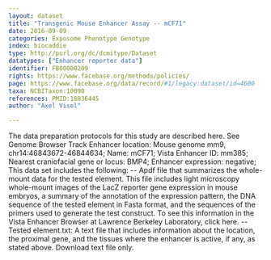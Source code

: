 ```yaml
---
layout: dataset  
title: "Transgenic Mouse Enhancer Assay -- mCF71"  
date: 2016-09-09  
categories: Exposome Phenotype Genotype  
index: biocaddie  
type: http://purl.org/dc/dcmitype/Dataset  
datatypes: ["Enhancer reporter data"]  
identifier: FB00000209  
rights: https://www.facebase.org/methods/policies/  
page: https://www.facebase.org/data/record/#1/legacy:dataset/id=4600  
taxa: NCBITaxon:10090  
references: PMID:18836445  
author: "Axel Visel"  

---
```

 The data preparation protocols for this study are described here. See Genome Browser Track Enhancer location: Mouse genome mm9, chr14:46843672-46844634; Name: mCF71; Vista Enhancer ID: mm385; Nearest craniofacial gene or locus: BMP4; Enhancer expression: negative; This data set includes the following: -- Apdf file that summarizes the whole-mount data for the tested element. This file includes light microscopy whole-mount images of the LacZ reporter gene expression in mouse embryos, a summary of the annotation of the expression pattern, the DNA sequence of the tested element in Fasta format, and the sequences of the primers used to generate the test construct. To see this information in the Vista Enhancer Browser at Lawrence Berkeley Laboratory, click here. -- Tested element.txt: A text file that includes information about the location, the proximal gene, and the tissues where the enhancer is active, if any, as stated above. Download text file only.   

